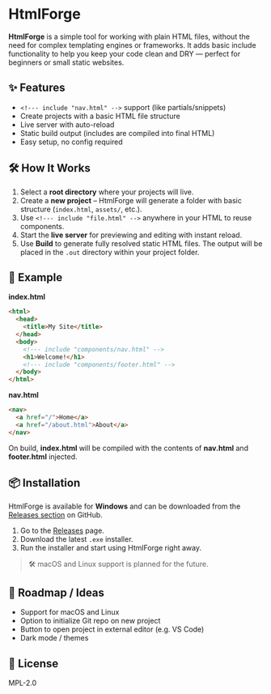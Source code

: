 # HtmlForge

**HtmlForge** is a simple tool for working with plain HTML files, without the need for complex templating engines or frameworks. It adds basic include functionality to help you keep your code clean and DRY — perfect for beginners or small static websites.

## ✨ Features

- `<!--- include "nav.html" -->` support (like partials/snippets)
- Create projects with a basic HTML file structure
- Live server with auto-reload
- Static build output (includes are compiled into final HTML)
- Easy setup, no config required

## 🛠️ How It Works

1. Select a **root directory** where your projects will live.
2. Create a **new project** – HtmlForge will generate a folder with basic structure (`index.html`, `assets/`, etc.).
3. Use `<!--- include "file.html" -->` anywhere in your HTML to reuse components.
4. Start the **live server** for previewing and editing with instant reload.
5. Use **Build** to generate fully resolved static HTML files. The output will be placed in the `.out` directory within your project folder.

## 📁 Example

**index.html**
```html
<html>
  <head>
    <title>My Site</title>
  </head>
  <body>
    <!--- include "components/nav.html" -->
    <h1>Welcome!</h1>
    <!--- include "components/footer.html" -->
  </body>
</html>
```

**nav.html**
```html
<nav>
  <a href="/">Home</a>
  <a href="/about.html">About</a>
</nav>
```

On build, **index.html** will be compiled with the contents of **nav.html** and **footer.html** injected.

## 📦 Installation

HtmlForge is available for **Windows** and can be downloaded from the [Releases section](https://github.com/da-jacob/html-forge/releases) on GitHub.

1. Go to the [Releases](https://github.com/da-jacob/html-forge/releases) page.
2. Download the latest `.exe` installer.
3. Run the installer and start using HtmlForge right away.

> 🛠️ macOS and Linux support is planned for the future.

## 🔧 Roadmap / Ideas

* Support for macOS and Linux
* Option to initialize Git repo on new project
* Button to open project in external editor (e.g. VS Code)
* Dark mode / themes

## 📃 License
MPL-2.0
